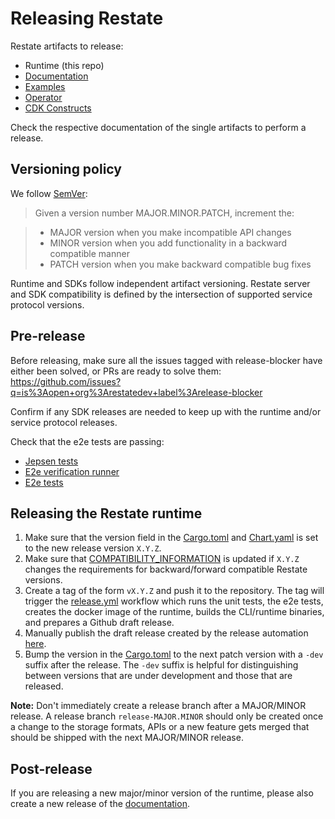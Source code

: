 # Releasing Restate

Restate artifacts to release:

* Runtime (this repo)
* [Documentation](https://github.com/restatedev/documentation/)
* [Examples](https://github.com/restatedev/examples)
* [Operator](https://github.com/restatedev/restate-operator)
* [CDK Constructs](https://github.com/restatedev/cdk)

Check the respective documentation of the single artifacts to perform a release.

## Versioning policy

We follow [SemVer](https://semver.org/):

> Given a version number MAJOR.MINOR.PATCH, increment the:

> * MAJOR version when you make incompatible API changes
> * MINOR version when you add functionality in a backward compatible manner
> * PATCH version when you make backward compatible bug fixes

Runtime and SDKs follow independent artifact versioning. Restate server and SDK compatibility is defined by the intersection of supported service protocol versions.

## Pre-release

Before releasing, make sure all the issues tagged with release-blocker have either been solved, or PRs are ready to solve them:
https://github.com/issues?q=is%3Aopen+org%3Arestatedev+label%3Arelease-blocker

Confirm if any SDK releases are needed to keep up with the runtime and/or service protocol releases.

Check that the e2e tests are passing:

* [Jepsen tests](https://github.com/restatedev/jepsen/actions)
* [E2e verification runner](https://github.com/restatedev/e2e-verification-runner/actions)
* [E2e tests](https://github.com/restatedev/e2e/actions/workflows/ci.yml)

## Releasing the Restate runtime

1. Make sure that the version field in the [Cargo.toml](/Cargo.toml) and [Chart.yaml](/charts/restate-helm/Chart.yaml) is set to the new release version `X.Y.Z`.
1. Make sure that [COMPATIBILITY_INFORMATION](/crates/node/src/cluster_marker.rs) is updated if `X.Y.Z` changes the requirements for backward/forward compatible Restate versions.
1. Create a tag of the form `vX.Y.Z` and push it to the repository. The tag will trigger the [release.yml](/.github/workflows/release.yml) workflow which runs the unit tests, the e2e tests, creates the docker image of the runtime, builds the CLI/runtime binaries, and prepares a Github draft release.
1. Manually publish the draft release created by the release automation [here](https://github.com/restatedev/restate/releases).
1. Bump the version in the [Cargo.toml](/Cargo.toml) to the next patch version with a `-dev` suffix after the release. The `-dev` suffix is helpful for distinguishing between versions that are under development and those that are released.

**Note:** 
Don't immediately create a release branch after a MAJOR/MINOR release.
A release branch `release-MAJOR.MINOR` should only be created once a change to the storage formats, APIs or a new feature gets merged that should be shipped with the next MAJOR/MINOR release.

## Post-release

If you are releasing a new major/minor version of the runtime, please also create a new release of the [documentation](https://github.com/restatedev/restate).
